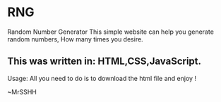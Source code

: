 # RNG
Random Number Generator
This simple website can help you generate random numbers,
How many times you desire.

<h2>This was written in: HTML,CSS,JavaScript.</h2>

Usage:
  All you need to do is to download the html file and enjoy !

~MrSSHH
